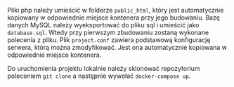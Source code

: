 
Pliki php należy umieścić w folderze `public_html`, który jest automatycznie kopiowany w odpowiednie miejsce kontenera przy jego budowaniu. Bazę danych MySQL należy wyeksportować do pliku sql i umieścić jako `database.sql`. Wtedy przy pierwszym zbudowaniu zostaną wykonane polecenia z pliku. Plik `project.conf` zawiera podstawową konfigurację serwera, którą można zmodyfikować. Jest ona automatycznie kopiowana w odpowiednie miejsce kontenera.

Do uruchomienia projektu lokalnie należy sklonować repozytorium poleceniem `git clone` a następnie wywołać `docker-compose up`. 

